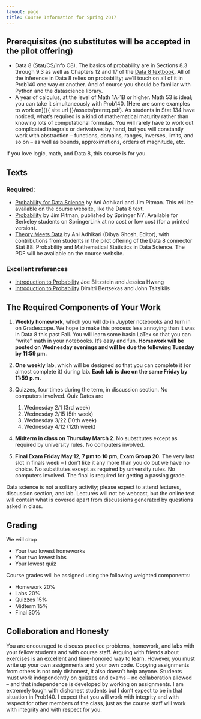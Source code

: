 ```yaml
---
layout: page
title: Course Information for Spring 2017
---
```


## Prerequisites (no substitutes will be accepted in the pilot offering)
- Data 8 (Stat/CS/Info C8). The basics of probability are in Sections 8.3 through 9.3 as well as Chapters 12 and 17 of the [Data 8 textbook](https://www.inferentialthinking.com/index.html). All of the inference in Data 8 relies on probability; we’ll touch on all of it in Prob140 one way or another. And of course you should be familiar with Python and the datascience library.
- A year of calculus, at the level of Math 1A-1B or higher. Math 53 is ideal; you can take it simultaneously with Prob140. [Here are some examples to work on]({{ site.url }}/assets/prereq.pdf). As students in Stat 134 have noticed, what’s required is a kind of mathematical maturity rather than knowing lots of computational formulas. You will rarely have to work out complicated integrals or derivatives by hand, but you will constantly work with abstraction – functions, domains, ranges, inverses, limits, and so on – as well as bounds, approximations, orders of magnitude, etc.


If you love logic, math, and Data 8, this course is for you.


## Texts

### Required:
- [Probability for Data Science](/textbook_placeholder) by Ani Adhikari and Jim Pitman. This will be available on the course website, like the Data 8 text.
- [Probability](http://springer.com/us/book/9780387979748) by Jim Pitman, published by Springer NY. Available for Berkeley students on SpringerLink at no cost or low cost (for a printed version).
- [Theory Meets Data](/theory-meets-data.pdf) by Ani Adhikari (Dibya Ghosh, Editor), with contributions from students in the pilot offering of the Data 8 connector Stat 88: Probability and Mathematical Statistics in Data Science. The PDF will be available on the course website.

### Excellent references
- [Introduction to Probability](http://a.co/8zK4XZG) Joe Blitzstein and Jessica Hwang
- [Introduction to Probability](http://athenasc.com/probbook.html) Dimitri Bertsekas and John Tsitsiklis


## The Required Components of Your Work
1. **Weekly homework**, which you will do in Juypter notebooks and turn in on Gradescope. We hope to make this process less annoying than it was in Data 8 this past Fall. You will learn some basic LaTex so that you can “write” math in your notebooks. It’s easy and fun. **Homework will be posted on Wednesday evenings and will be due the following Tuesday by 11:59 pm.**

2. **One weekly lab**, which will be designed so that you can complete it (or almost complete it) during lab. **Each lab is due on the same Friday by 11:59 p.m.**

3. Quizzes, four times during the term, in discussion section. No computers involved. Quiz Dates are 
	1. Wednesday 2/1 (3rd week)
	2. Wednesday 2/15 (5th week)
	3. Wednesday 3/22 (10th week)
	4. Wednesday 4/12 (12th week)

4. **Midterm in class on Thursday March 2**. No substitutes except as required by university rules. No computers involved.
5. **Final Exam Friday May 12, 7 pm to 10 pm, Exam Group 20.** The very last slot in finals week – I don’t like it any more than you do but we have no choice. No substitutes except as required by university rules. No computers involved. The final is required for getting a passing grade. 

Data science is not a solitary activity; please expect to attend lectures, discussion section, and lab. Lectures will not be webcast, but the online text will contain what is covered apart from discussions generated by questions asked in class.


## Grading

We will drop

- Your two lowest homeworks
- Your two lowest labs
- Your lowest quiz

Course grades will be assigned using the following weighted components:

- Homework 20%
- Labs 20%
- Quizzes 15%
- Midterm 15%
- Final 30%

## Collaboration and Honesty

You are encouraged to discuss practice problems, homework, and labs with your fellow students and with course staff. Arguing with friends about exercises is an excellent and time-honored way to learn. However, you must write up your own assignments and your own code. Copying assignments from others is not only dishonest, it also doesn’t help anyone. Students must work independently on quizzes and exams – no collaboration allowed – and that independence is developed by working on assignments. I am extremely tough with dishonest students but I don’t expect to be in that situation in Prob140. I expect that you will work with integrity and with respect for other members of the class, just as the course staff will work with integrity and with respect for you.

